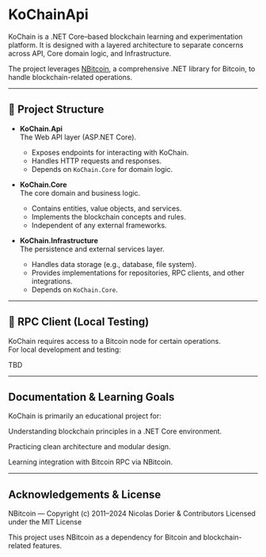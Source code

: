 # KoChainApi

KoChain is a .NET Core–based blockchain learning and experimentation platform.
It is designed with a layered architecture to separate concerns across API, Core domain logic, and Infrastructure.

The project leverages [NBitcoin](https://github.com/MetacoSA/NBitcoin), a comprehensive .NET library for Bitcoin, to handle blockchain-related operations.  

---

## 📂 Project Structure

- **KoChain.Api**  
  The Web API layer (ASP.NET Core).  
  - Exposes endpoints for interacting with KoChain.  
  - Handles HTTP requests and responses.  
  - Depends on `KoChain.Core` for domain logic.

- **KoChain.Core**  
  The core domain and business logic.  
  - Contains entities, value objects, and services.  
  - Implements the blockchain concepts and rules.  
  - Independent of any external frameworks.

- **KoChain.Infrastructure**  
  The persistence and external services layer.  
  - Handles data storage (e.g., database, file system).  
  - Provides implementations for repositories, RPC clients, and other integrations.  
  - Depends on `KoChain.Core`.

---

## 🔧 RPC Client (Local Testing)

KoChain requires access to a Bitcoin node for certain operations.  
For local development and testing:  

TBD

---

## Documentation & Learning Goals

KoChain is primarily an educational project for:

Understanding blockchain principles in a .NET Core environment.

Practicing clean architecture and modular design.

Learning integration with Bitcoin RPC via NBitcoin.

---

## Acknowledgements & License

NBitcoin
 — Copyright (c) 2011–2024 Nicolas Dorier & Contributors
Licensed under the MIT License

This project uses NBitcoin as a dependency for Bitcoin and blockchain-related features.





